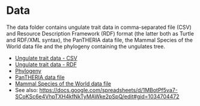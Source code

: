 # Data

The data folder contains ungulate trait data in comma-separated file (CSV) and Resource Description Framework (RDF) 
format (the latter both as Turtle and RDF/XML syntax), the PanTHERIA data file, the Mammal Species of the World 
data file and the phylogeny containing the ungulates tree. 

- [Ungulate trait data - CSV](CSV)
- [Ungulate trait data - RDF](RDF)
- [Phylogeny](phylogeny)
- [PanTHERIA data file](PanTHERIA.tsv)
- [Mammal Species of the World data file](msw3-all.csv)
- See also: https://docs.google.com/spreadsheets/d/1MBotPf5va7-SCoKSc6e4VhpTXH4kfNkTyMAWke2pSpQ/edit#gid=1034704472
